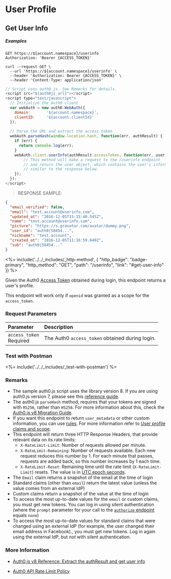 # User Profile

## Get User Info

<h5 class="code-snippet-title">Examples</h5>

```http
GET https://${account.namespace}/userinfo
Authorization: 'Bearer {ACCESS_TOKEN}'
```

```shell
curl --request GET \
  --url 'https://${account.namespace}/userinfo' \
  --header 'Authorization: Bearer {ACCESS_TOKEN}' \
  --header 'Content-Type: application/json'
```

```javascript
// Script uses auth0.js. See Remarks for details.
<script src="${auth0js_url}"></script>
<script type="text/javascript">
  // Initialize the Auth0 client
  var webAuth = new auth0.WebAuth({
    domain:       '${account.namespace}',
    clientID:     '${account.clientId}'
  });
  
  // Parse the URL and extract the access_token
  webAuth.parseHash(window.location.hash, function(err, authResult) {
    if (err) {
      return console.log(err);
    }
    webAuth.client.userInfo(authResult.accessToken, function(err, user) {
        // This method will make a request to the /userinfo endpoint 
        // and return the user object, which contains the user's information, 
        // similar to the response below.
    });
  });
</script>
```

> RESPONSE SAMPLE:

```json
{
  "email_verified": false,
  "email": "test.account@userinfo.com",
  "updated_at": "2016-12-05T15:15:40.545Z",
  "name": "test.account@userinfo.com",
  "picture": "https://s.gravatar.com/avatar/dummy.png",
  "user_id": "auth0|58454...",
  "nickname": "test.account",
  "created_at": "2016-12-05T11:16:59.640Z",
  "sub": "auth0|58454..."
}
```

<%= include('../../_includes/_http-method', {
  "http_badge": "badge-primary",
  "http_method": "GET",
  "path": "/userinfo",
  "link": "#get-user-info"
}) %>

Given the Auth0 [Access Token](/tokens/access-token) obtained during login, this endpoint returns a user's profile.

This endpoint will work only if `openid` was granted as a scope for the `access_token`.

### Request Parameters

| Parameter        | Description |
|:-----------------|:------------|
| `access_token` <br/><span class="label label-danger">Required</span> | The Auth0 `access_token` obtained during login. |

### Test with Postman

<%= include('../../_includes/_test-with-postman') %>

### Remarks

- The sample auth0.js script uses the library version 8. If you are using auth0.js version 7, please see this [reference guide](/libraries/auth0js/v7).
- The auth0.js `parseHash` method, requires that your tokens are signed with `RS256`, rather than `HS256`. For more information about this, check the [Auth0.js v8 Migration Guide](/libraries/auth0js/migration-guide#the-parsehash-method).
- If you want this endpoint to return `user_metadata` or other custom information, you can use [rules](/rules#copy-user-metadata-to-id-token). For more information refer to [User profile claims and scope](/api-auth/tutorials/adoption/scope-custom-claims).
- This endpoint will return three HTTP Response Headers, that provide relevant data on its rate limits:
  - `X-RateLimit-Limit`: Number of requests allowed per minute.
  - `X-RateLimit-Remaining`: Number of requests available. Each new request reduces this number by 1. For each minute that passes, requests are added back, so this number increases by 1 each time.
  - `X-RateLimit-Reset`: Remaining time until the rate limit (`X-RateLimit-Limit`) resets. The value is in [UTC epoch seconds](https://en.wikipedia.org/wiki/Unix_time).
- The `Email` claim returns a snapshot of the email at the time of login
- Standard claims (other than `email`) return the latest value (unless the value comes from an external IdP)
- Custom claims return a snapshot of the value at the time of login
- To access the most up-to-date values for the `email` or custom claims, you must get new tokens. You can log in using silent authentication (where the `prompt` parameter for your call to the [`authorize` endpoint](/api/authentication#authorization-code-grant) equals `none`)
- To access the most up-to-date values for standard claims that were changed using an external IdP (for example, the user changed their email address in Facebook)., you must get new tokens. Log in again using the external IdP, but *not* with silent authentication.

### More Information

- [Auth0.js v8 Reference: Extract the authResult and get user info](/libraries/auth0js#extract-the-authresult-and-get-user-info)

- [Auth0 API Rate Limit Policy](/policies/rate-limits)
